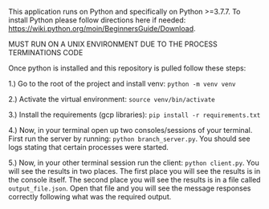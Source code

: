 This application runs on Python and specifically on Python >=3.7.7. To install Python please follow directions here if 
needed: https://wiki.python.org/moin/BeginnersGuide/Download.

MUST RUN ON A UNIX ENVIRONMENT DUE TO THE PROCESS TERMINATIONS CODE

Once python is installed and this repository is pulled follow these steps:

1.) Go to the root of the project and install venv: `python -m venv venv  `

2.) Activate the virtual environment: `source venv/bin/activate`

3.) Install the requirements (gcp libraries): `pip install -r requirements.txt`

4.) Now, in your terminal open up two consoles/sessions of your terminal. First run the server by running: 
`python branch_server.py`. You should see logs stating that certain processes were started.

5.) Now, in your other terminal session run the client: `python client.py`. You will see the results in two places.
The first place you will see the results is in the console itself. The second place you will see the results is in a
file called `output_file.json`. Open that file and you will see the message responses correctly following what was 
the required output.
